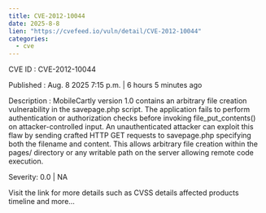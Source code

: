 ```yaml
--- 
title: CVE-2012-10044
date: 2025-8-8
lien: "https://cvefeed.io/vuln/detail/CVE-2012-10044"
categories:
  - cve
---
```


CVE ID : CVE-2012-10044

Published :  Aug. 8
2025
7:15 p.m. | 6 hours
5 minutes ago

Description : MobileCartly version 1.0 contains an arbitrary file creation vulnerability in the savepage.php script. The application fails to perform authentication or authorization checks before invoking file_put_contents() on attacker-controlled input. An unauthenticated attacker can exploit this flaw by sending crafted HTTP GET requests to savepage.php
specifying both the filename and content. This allows arbitrary file creation within the pages/ directory or any writable path on the server
allowing remote code execution.

Severity: 0.0 | NA

Visit the link for more details
such as CVSS details
affected products
timeline
and more...
